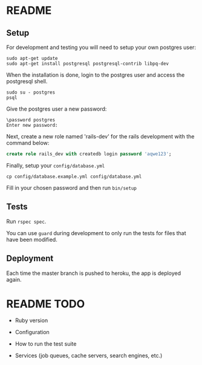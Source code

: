 # README

## Setup

For development and testing you will need to setup your own postgres user:


```shell
sudo apt-get update
sudo apt-get install postgresql postgresql-contrib libpq-dev
```

When the installation is done, login to the postgres user and access the postgresql shell.
```shell
sudo su - postgres
psql
```

Give the postgres user a new password:
```shell
\password postgres
Enter new password:
```

Next, create a new role named 'rails-dev' for the rails development with the command below:
```sql
create role rails_dev with createdb login password 'aqwe123';
```

Finally, setup your `config/database.yml`

```shell
cp config/database.example.yml config/database.yml
```

Fill in your chosen password and then run `bin/setup`


## Tests

Run `rspec spec`.

You can use `guard` during development to only run the tests for files that have been modified.

## Deployment

Each time the master branch is pushed to heroku, the app is deployed again.

# README TODO

* Ruby version

* Configuration

* How to run the test suite

* Services (job queues, cache servers, search engines, etc.)

